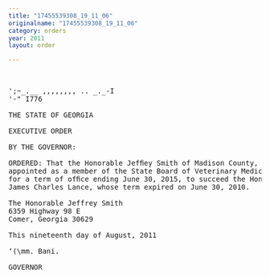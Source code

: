 ```yaml
---
title: "17455539308_19_11_06"
originalname: "17455539308_19_11_06"
category: orders
year: 2011
layout: order

---
```

<pre>
 

';~_.__ ,,,,,,,, .. _._-I
'-" I776 

THE STATE OF GEORGIA

EXECUTIVE ORDER

BY THE GOVERNOR:

ORDERED: That the Honorable Jefﬁey Smith of Madison County, Georgia, is
appointed as a member of the State Board of Veterinary Medicine,
for a term of ofﬁce ending June 30, 2015, to succeed the Honorable
James Charles Lance, whose term expired on June 30, 2010.

The Honorable Jeffrey Smith
6359 Highway 98 E
Comer, Georgia 30629

This nineteenth day of August, 2011

‘(\mm. Bani.

GOVERNOR

</pre>
